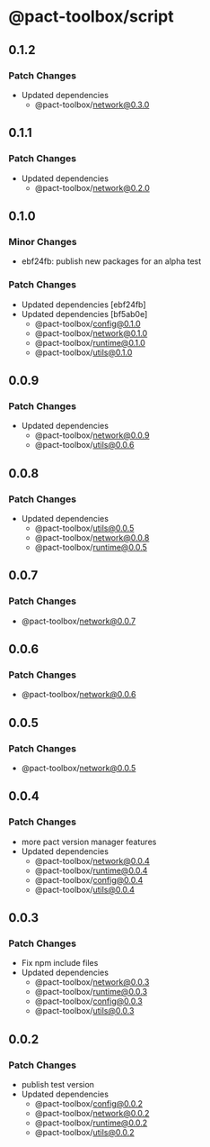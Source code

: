 # @pact-toolbox/script

## 0.1.2

### Patch Changes

- Updated dependencies
  - @pact-toolbox/network@0.3.0

## 0.1.1

### Patch Changes

- Updated dependencies
  - @pact-toolbox/network@0.2.0

## 0.1.0

### Minor Changes

- ebf24fb: publish new packages for an alpha test

### Patch Changes

- Updated dependencies [ebf24fb]
- Updated dependencies [bf5ab0e]
  - @pact-toolbox/config@0.1.0
  - @pact-toolbox/network@0.1.0
  - @pact-toolbox/runtime@0.1.0
  - @pact-toolbox/utils@0.1.0

## 0.0.9

### Patch Changes

- Updated dependencies
  - @pact-toolbox/network@0.0.9
  - @pact-toolbox/utils@0.0.6

## 0.0.8

### Patch Changes

- Updated dependencies
  - @pact-toolbox/utils@0.0.5
  - @pact-toolbox/network@0.0.8
  - @pact-toolbox/runtime@0.0.5

## 0.0.7

### Patch Changes

- @pact-toolbox/network@0.0.7

## 0.0.6

### Patch Changes

- @pact-toolbox/network@0.0.6

## 0.0.5

### Patch Changes

- @pact-toolbox/network@0.0.5

## 0.0.4

### Patch Changes

- more pact version manager features
- Updated dependencies
  - @pact-toolbox/network@0.0.4
  - @pact-toolbox/runtime@0.0.4
  - @pact-toolbox/config@0.0.4
  - @pact-toolbox/utils@0.0.4

## 0.0.3

### Patch Changes

- Fix npm include files
- Updated dependencies
  - @pact-toolbox/network@0.0.3
  - @pact-toolbox/runtime@0.0.3
  - @pact-toolbox/config@0.0.3
  - @pact-toolbox/utils@0.0.3

## 0.0.2

### Patch Changes

- publish test version
- Updated dependencies
  - @pact-toolbox/config@0.0.2
  - @pact-toolbox/network@0.0.2
  - @pact-toolbox/runtime@0.0.2
  - @pact-toolbox/utils@0.0.2
